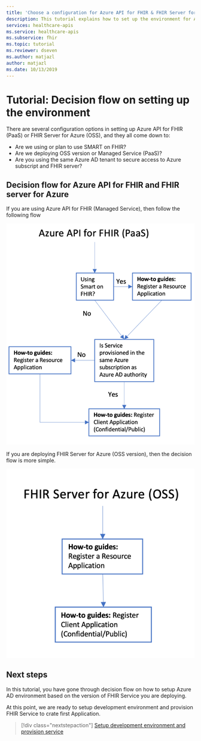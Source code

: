 ```yaml
---
title: 'Choose a configuration for Azure API for FHIR & FHIR Server for Azure'
description: This tutorial explains how to set up the environment for Azure API for FHIR and FHIR Server for Azure based on scenarios.
services: healthcare-apis
ms.service: healthcare-apis
ms.subservice: fhir
ms.topic: tutorial
ms.reviewer: dseven
ms.author: matjazl
author: matjazl
ms.date: 10/13/2019
---
```


# Tutorial: Decision flow on setting up the environment

There are several configuration options in setting up Azure API for FHIR (PaaS) or FHIR Server for Azure (OSS), and they all come down to:
* Are we using or plan to use SMART on FHIR?
* Are we deploying OSS version or Managed Service (PaaS)?
* Are you using the same Azure AD tenant to secure access to Azure subscript and FHIR server?

## Decision flow for Azure API for FHIR and FHIR server for Azure 

If you are using Azure API for FHIR (Managed Service), then follow the following flow

![Azure API for FHIR flow](media/tutorial-0/flow-azure-api-for-fhir.png "Azure API for FHIR flow")

If you are deploying FHIR Server for Azure (OSS version), then the decision flow is more simple.

![FHIR Server for Azure](media/tutorial-0/flow-fhir-server-azure.png "FHIR Server for Azure")

## Next steps

In this tutorial, you have gone through decision flow on how to setup Azure AD environment based on the version of FHIR Service you are deploying.

At this point, we are ready to setup development environment and provision FHIR Service to crate first Application.

>[!div class="nextstepaction"]
>[Setup development environment and provision service](tutorial-2-setup-environment.md)